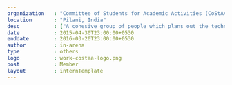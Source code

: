 ```yaml
---
organization   : "Committee of Students for Academic Activities (CoStAA), BITS Pilani"
location       : "Pilani, India"
desc           : ["A cohesive group of people which plans out the techninal fest of BITS Pilani, APOGEE. The group is instrumental in arranging all the logistics, planning out the budget, coordinating club activities and making pivotal decisions concerning the fest.", "We hosted the 2016 edition of APOGEE, which was an unprecedented success, with a notable panel of speakers including Richard Stallman, MJ Akbar and Jairam Ramesh, exhibitions by NDRF and CEERI, a literary festival and a startup conclave."]
date           : 2015-04-30T23:00:00+0530
enddate        : 2016-03-20T23:00:00+0530
author         : in-arena
type           : others
logo           : work-costaa-logo.png
post           : Member
layout         : internTemplate
---
```


